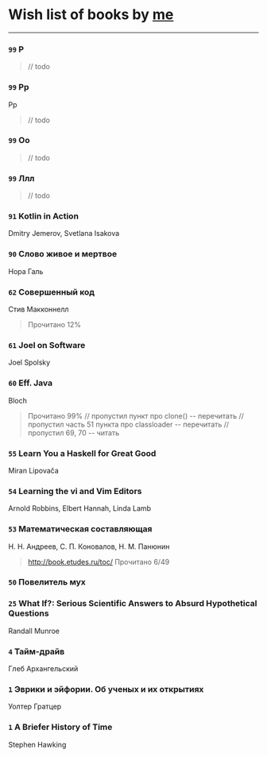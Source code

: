 # Wish list of books by [me](http://www.knigopis.com/#/me/books?u=uJ7AN6q0Bl)
---

### `99` Р
> // todo

### `99` Рр
Рр
> // todo

### `99` Оо
> // todo

### `99` Ллл
> // todo

### `91` Kotlin in Action
Dmitry Jemerov, Svetlana Isakova

### `90` Слово живое и мертвое
Нора Галь

### `62` Совершенный код
Стив Макконнелл
> Прочитано 12%

### `61` Joel on Software
Joel Spolsky

### `60` Eff. Java
Bloch
> Прочитано 99%
> // пропустил пункт про clone() -- перечитать
> // пропустил часть 51 пункта про classloader -- перечитать
> // пропустил 69, 70 -- читать

### `55` Learn You a Haskell for Great Good
Miran Lipovača

### `54` Learning the vi and Vim Editors
Arnold Robbins, Elbert Hannah, Linda Lamb

### `53` Математическая составляющая
Н. Н. Андреев, С. П. Коновалов, Н. М. Панюнин
> http://book.etudes.ru/toc/
> Прочитано 6/49

### `50` Повелитель мух

### `25` What If?: Serious Scientific Answers to Absurd Hypothetical Questions
Randall Munroe

### `4` Тайм-драйв
Глеб Архангельский

### `1` Эврики и эйфории. Об ученых и их открытиях
Уолтер Гратцер

### `1` A Briefer History of Time
Stephen Hawking

